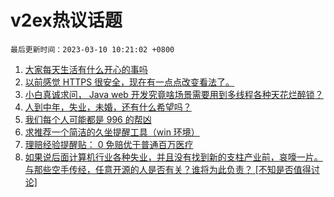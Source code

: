 # v2ex热议话题

`最后更新时间：2023-03-10 10:21:02 +0800`

1. [大家每天生活有什么开心的事吗](https://www.v2ex.com/t/922514)
1. [以前感觉 HTTPS 很安全，现在有一点点改变看法了。](https://www.v2ex.com/t/922534)
1. [小白真诚求问， Java web 开发究竟啥场景需要用到多线程各种天花烂醉锁？](https://www.v2ex.com/t/922519)
1. [人到中年，失业，未婚，还有什么希望吗？](https://www.v2ex.com/t/922502)
1. [我们每个人可能都是 996 的帮凶](https://www.v2ex.com/t/922635)
1. [求推荐一个简洁的久坐提醒工具（win 环境）](https://www.v2ex.com/t/922507)
1. [理赔经验提醒贴： 0 免赔优于普通百万医疗](https://www.v2ex.com/t/922544)
1. [如果说后面计算机行业各种失业，并且没有找到新的支柱产业前，哀嚎一片。与那些空手传经，任意开源的人是否有关？谁将为此负责？ [不知是否值得讨论]](https://www.v2ex.com/t/922575)

